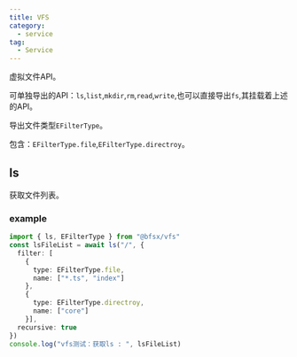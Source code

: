 ```yaml
---
title: VFS
category:
  - service
tag:
  - Service
---
```


虚拟文件API。

可单独导出的API：`ls`,`list`,`mkdir`,`rm`,`read`,`write`,也可以直接导出`fs`,其挂载着上述的API。

导出文件类型`EFilterType`。

包含：`EFilterType.file`,`EFilterType.directroy`。

## ls

获取文件列表。

### example

```typescript
import { ls, EFilterType } from "@bfsx/vfs"
const lsFileList = await ls("/", {
  filter: [
    {
      type: EFilterType.file,
      name: ["*.ts", "index"]
    },
    {
      type: EFilterType.directroy,
      name: ["core"]
    }],
  recursive: true
})
console.log("vfs测试：获取ls : ", lsFileList)
```
